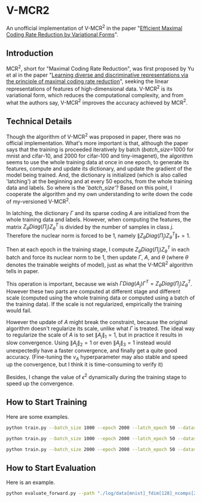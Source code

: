 # V-MCR2
An unofficial implementation of V-MCR${}^2$ in the paper "[Efficient Maximal Coding Rate Reduction by Variational Forms](https://arxiv.org/abs/2204.00077v1)".

## Introduction
MCR${}^2$, short for "Maximal Coding Rate Reduction", was first proposed by Yu et al in the paper "[Learning diverse and discriminative representations via the principle of maximal coding rate reduction](https://arxiv.org/abs/2006.08558v1)", seeking the linear representations of features of high-dimensional data. V-MCR${}^2$ is its variational form, which reduces the computational complexity, and from what the authors say,  V-MCR${}^2$ improves the accuracy achieved by MCR${}^2$.

## Technical Details
Though the algorithm of  V-MCR${}^2$ was proposed in paper, there was no official implementation. What's more important is that, although the paper says that the training is proceeded iteratively by batch (*batch_size*=1000 for mnist and cifar-10, and 2000 for cifar-100 and tiny-imagenet), the algorithm seems to use the whole training data at once in one epoch, to generate its features, compute and update its dictionary, and update the gradient of the model being trained. And, the dictionary is initialized (which is also called 'latching') at the beginning and at every 50 epochs, from the whole training data and labels. So where is the '*batch_size*'? Based on this point, I cooperate the algorithm and my own understanding to write down the code of my-versioned V-MCR${}^2$.

In latching, the dictionary $\Gamma$ and its sparse coding $A$ are initialized from the whole training data and labels. However, when computing the features, the matrix $Z_{\theta}Diag(\Pi_j)Z_{\theta}^{T}$ is divided by the number of samples in class $j$. Therefore the nuclear norm is forced to be 1, namely $\|Z_{\theta}Diag(\Pi_j)Z_{\theta}^{T}\|_{*}=1$.

Then at each epoch in the training stage, I compute $Z_{\theta}Diag(\Pi_j)Z_{\theta}^{T}$ in each batch and force its nuclear norm to be 1, then update $\Gamma$, $A$, and $\theta$ (where $\theta$ denotes the trainable weights of model), just as what the V-MCR${}^2$ algorithm tells in paper. 

This operation is important, because we wish $\Gamma Diag(A_j)\Gamma^T = Z_{\theta}Diag(\Pi_j)Z_{\theta}^{T}$. However these two parts are computed at different stage and different scale (computed using the whole training data or computed using a batch of the training data). If the scale is not regularized, empirically the training would fail.

However the update of $A$ might break the constraint, because the original algorithm doesn't regularize its scale, unlike what $\Gamma$ is treated. The ideal way to regularize the scale of $A$ is to set $\|A_j\|_1=1$, but in practice it results in slow convergence. Using $\|A_j\|_2=1$ or even $\|A_j\|_3=1$ instead would unexpectedly have a faster convergence, and finally get a quite good accuracy. (Fine-tuning the $\nu_A$ hyperparameter may also stable and speed up the convergence, but I think it is time-consuming to verify it)

Besides, I change the value of $\epsilon^2$ dynamically during the training stage to speed up the convergence.

## How to Start Training
Here are some examples.
```bash
python train.py --batch_size 1000 --epoch 2000 --latch_epoch 50 --dataset 'mnist' --out_dim 128 --num_comps 20 --learning_rate 1e-3 --metric_mcr2

python train.py --batch_size 1000 --epoch 2000 --latch_epoch 50 --dataset 'cifar10' --out_dim 128 --num_comps 20 --learning_rate 1e-3 --metric_mcr2

python train.py --batch_size 2000 --epoch 2000 --latch_epoch 50 --dataset 'cifar100' --out_dim 500 --num_comps 10 --learning_rate 1e-3 --metric_mcr2
```

## How to Start Evaluation
Here is an example.
```bash
python evaluate_forward.py --path "./log/data[mnist]_fdim[128]_ncomps[20]_epoch[2000]_batch[1000]_lr[0.001]_seed[77]/checkpoints/model_epoch1999.pth" --batch_size 1000
```
